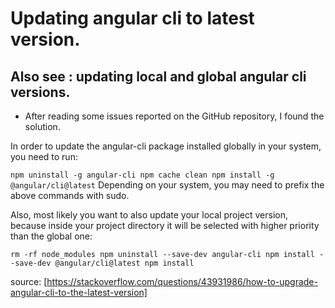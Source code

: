 # Updating angular cli to latest version. 
## Also see : updating local and global angular cli versions.


- After reading some issues reported on the GitHub repository, I found the solution.

In order to update the angular-cli package installed globally in your system, you need to run:

`npm uninstall -g angular-cli
npm cache clean
npm install -g @angular/cli@latest`
Depending on your system, you may need to prefix the above commands with sudo.

Also, most likely you want to also update your local project version, because inside your project directory it will be selected with higher priority than the global one:

`rm -rf node_modules
npm uninstall --save-dev angular-cli
npm install --save-dev @angular/cli@latest
npm install`


source: [https://stackoverflow.com/questions/43931986/how-to-upgrade-angular-cli-to-the-latest-version]